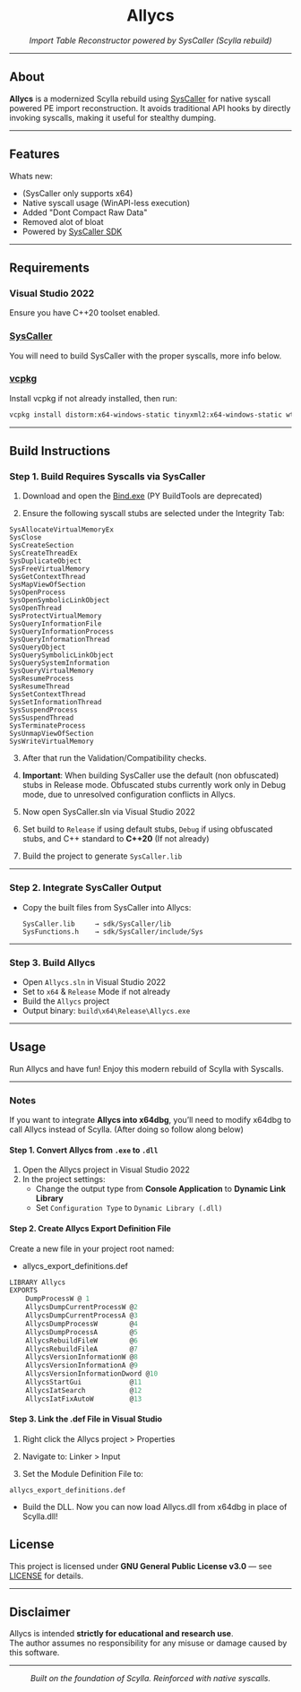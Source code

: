 <h1 align="center">Allycs</h1>
<p align="center"><i>Import Table Reconstructor powered by SysCaller (Scylla rebuild)</i></p>

---

## About

**Allycs** is a modernized Scylla rebuild using [SysCaller](https://github.com/SysCallerSDK/SysCaller) for native syscall powered PE import reconstruction. It avoids traditional API hooks by directly invoking syscalls, making it useful for stealthy dumping.

---

## Features

Whats new: 
- (SysCaller only supports x64)
- Native syscall usage (WinAPI-less execution)
- Added "Dont Compact Raw Data"
- Removed alot of bloat
- Powered by [SysCaller SDK](https://github.com/SysCallerSDK/SysCaller)

---

## Requirements

### Visual Studio 2022  
Ensure you have C++20 toolset enabled.

### [SysCaller](https://github.com/SysCallerSDK/SysCaller)
You will need to build SysCaller with the proper syscalls, more info below.

### [vcpkg](https://github.com/microsoft/vcpkg)
Install vcpkg if not already installed, then run:

```bash
vcpkg install distorm:x64-windows-static tinyxml2:x64-windows-static wtl:x64-windows-static
```

---

## Build Instructions

### Step 1. Build Requires Syscalls via SysCaller

1. Download and open the [Bind.exe](https://github.com/micREsoft/SysCaller/releases) (PY BuildTools are deprecated) 

2. Ensure the following syscall stubs are selected under the Integrity Tab:

```plaintext
SysAllocateVirtualMemoryEx
SysClose
SysCreateSection
SysCreateThreadEx
SysDuplicateObject
SysFreeVirtualMemory
SysGetContextThread
SysMapViewOfSection
SysOpenProcess
SysOpenSymbolicLinkObject
SysOpenThread
SysProtectVirtualMemory
SysQueryInformationFile
SysQueryInformationProcess
SysQueryInformationThread
SysQueryObject
SysQuerySymbolicLinkObject
SysQuerySystemInformation
SysQueryVirtualMemory
SysResumeProcess
SysResumeThread
SysSetContextThread
SysSetInformationThread
SysSuspendProcess
SysSuspendThread
SysTerminateProcess
SysUnmapViewOfSection
SysWriteVirtualMemory
```

3. After that run the Validation/Compatibility checks.

4. **Important**: When building SysCaller use the default (non obfuscated) stubs in Release mode.
Obfuscated stubs currently work only in Debug mode, due to unresolved configuration conflicts in Allycs.

5. Now open SysCaller.sln via Visual Studio 2022

6. Set build to `Release` if using default stubs, `Debug` if using obfuscated stubs, and C++ standard to **C++20** (If not already)

7. Build the project to generate `SysCaller.lib`

---

### Step 2. Integrate SysCaller Output

- Copy the built files from SysCaller into Allycs:

    ```
    SysCaller.lib     → sdk/SysCaller/lib
    SysFunctions.h    → sdk/SysCaller/include/Sys
    ```

---

### Step 3. Build Allycs

- Open `Allycs.sln` in Visual Studio 2022
- Set to `x64` & `Release` Mode if not already  
- Build the `Allycs` project  
- Output binary: `build\x64\Release\Allycs.exe`

---

## Usage

Run Allycs and have fun! Enjoy this modern rebuild of Scylla with Syscalls.

---

### Notes

If you want to integrate **Allycs into x64dbg**, you’ll need to modify x64dbg to call Allycs instead of Scylla. (After doing so follow along below)

#### Step 1. Convert Allycs from `.exe` to `.dll`

1. Open the Allycs project in Visual Studio 2022
2. In the project settings:
    - Change the output type from **Console Application** to **Dynamic Link Library**
    - Set `Configuration Type` to `Dynamic Library (.dll)`

#### Step 2. Create Allycs Export Definition File

Create a new file in your project root named:

- allycs_export_definitions.def

```def
LIBRARY Allycs
EXPORTS
    DumpProcessW @ 1
    AllycsDumpCurrentProcessW @2
    AllycsDumpCurrentProcessA @3
    AllycsDumpProcessW        @4
    AllycsDumpProcessA        @5
    AllycsRebuildFileW        @6
    AllycsRebuildFileA        @7
    AllycsVersionInformationW @8
    AllycsVersionInformationA @9
    AllycsVersionInformationDword @10
    AllycsStartGui            @11
    AllycsIatSearch           @12
    AllycsIatFixAutoW         @13
```

#### Step 3. Link the .def File in Visual Studio

1. Right click the Allycs project > Properties

2. Navigate to: Linker > Input

3. Set the Module Definition File to:

```plaintext
allycs_export_definitions.def
```

- Build the DLL. Now you can now load Allycs.dll from x64dbg in place of Scylla.dll!

## License

This project is licensed under **GNU General Public License v3.0** — see [LICENSE](LICENSE) for details.

---

## Disclaimer

Allycs is intended **strictly for educational and research use**.  
The author assumes no responsibility for any misuse or damage caused by this software.

---

<p align="center">
  <i>Built on the foundation of Scylla. Reinforced with native syscalls.</i>
</p>
